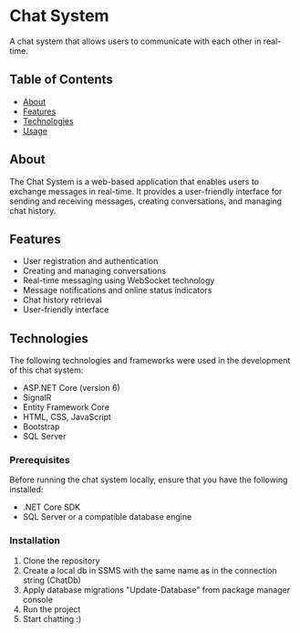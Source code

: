 # Chat System

A chat system that allows users to communicate with each other in real-time.

## Table of Contents

- [About](#about)
- [Features](#features)
- [Technologies](#technologies)
- [Usage](#usage)

## About

The Chat System is a web-based application that enables users to exchange messages in real-time. It provides a user-friendly interface for sending and receiving messages, creating conversations, and managing chat history.

## Features

- User registration and authentication
- Creating and managing conversations
- Real-time messaging using WebSocket technology
- Message notifications and online status indicators
- Chat history retrieval
- User-friendly interface

## Technologies

The following technologies and frameworks were used in the development of this chat system:

- ASP.NET Core (version 6)
- SignalR 
- Entity Framework Core 
- HTML, CSS, JavaScript
- Bootstrap 
- SQL Server


### Prerequisites

Before running the chat system locally, ensure that you have the following installed:

- .NET Core SDK 
- SQL Server or a compatible database engine

### Installation

1. Clone the repository
2. Create a local db in SSMS with the same name as in the connection string (ChatDb)
3. Apply database migrations "Update-Database" from package manager console
4. Run the project 
5. Start chatting :)
